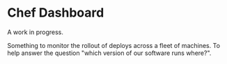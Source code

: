 Chef Dashboard
==============

A work in progress.

Something to monitor the rollout of deploys across a fleet of machines. To help answer the question "which version of our software runs where?".
